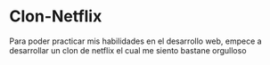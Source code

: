 # Clon-Netflix
Para poder practicar mis habilidades en el desarrollo web, empece a desarrollar un clon de netflix el cual me siento bastane orgulloso
